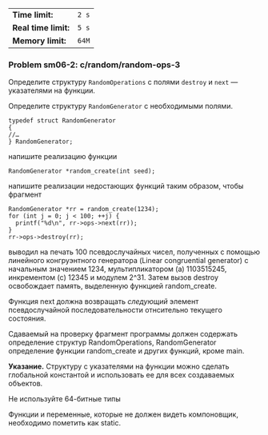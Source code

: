 |                      |       |
|----------------------|-------|
| **Time limit:**      | `2 s` |
| **Real time limit:** | `5 s` |
| **Memory limit:**    | `64M` |


### Problem sm06-2: c/random/random-ops-3

Определите структуру `RandomOperations` с полями `destroy` и `next` — указателями на функции.

Определите структуру `RandomGenerator` с необходимыми полями.

    
    
    typedef struct RandomGenerator
    {
    //…
    } RandomGenerator;

напишите реализацию функции

    
    
    RandomGenerator *random_create(int seed);

напишите реализации недостающих функций таким образом, чтобы фрагмент

    
    
    RandomGenerator *rr = random_create(1234);
    for (int j = 0; j < 100; ++j) {
      printf("%d\n", rr->ops->next(rr));
    }
    rr->ops->destroy(rr);
    

выводил на печать 100 псевдослучайных чисел, полученных с помощью линейного конгруэнтного генератора
(Linear congruential generator) с начальным значением 1234, мультипликатором (a) 1103515245,
инкрементом (c) 12345 и модулем 2^31. Затем вызов destroy освобождает память, выделенную функцией
random_create.

Функция next должна возвращать _следующий_ элемент псевдослучайной последовательности отнсительно
текущего состояния.

Сдаваемый на проверку фрагмент программы должен содержать определение структур RandomOperations,
RandomGenerator определение функции random_create и других функций, кроме main.

**Указание.** Структуру с указателями на функции можно сделать глобальной константой и использовать
ее для всех создаваемых объектов.

Не используйте 64-битные типы

Функции и переменные, которые не должен видеть компоновщик, необходимо пометить как static.

